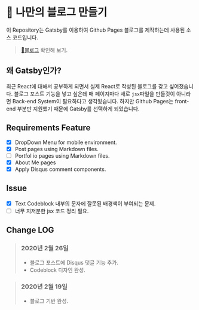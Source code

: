 # 🚀 나만의 블로그 만들기

이 Repository는 Gatsby를 이용하여 Github Pages 블로그를 제작하는데 사용된 소스 코드입니다.

> [🔗블로그](https://khyun-kim.github.io) 확인해 보기.

## 왜 Gatsby인가?
최근 React에 대해서 공부하게 되면서 실제 React로 작성된 블로그를 갖고 싶어졌습니다. 블로그 포스트 기능을 넣고 싶은데 매 페이지마다 새로 `jsx`파일을 만들것이 아니라면 Back-end System이 필요하다고 생각됬습니다. 하지만 Github Pages는 front-end 부분만 지원했기 때문에 Gatsby를 선택하게 되었습니다.

## Requirements Feature
- [x] DropDown Menu for mobile environment.
- [x] Post pages using Markdown files.
- [ ] Portfol io pages using Markdown files.
- [x] About Me pages
- [x] Apply Disqus comment components.

## Issue
- [x] Text Codeblock 내부의 문자에 잘못된 배경색이 부여되는 문제.
- [ ] 너무 지저분한 jsx 코드 정리 필요.

## Change LOG
> ### 2020년 2월 26일
> - 블로그 포스트에 Disqus 덧글 기능 추가.
> - Codeblock 디자인 완성.

> ### 2020년 2월 19일
> - 블로그 기반 완성.


